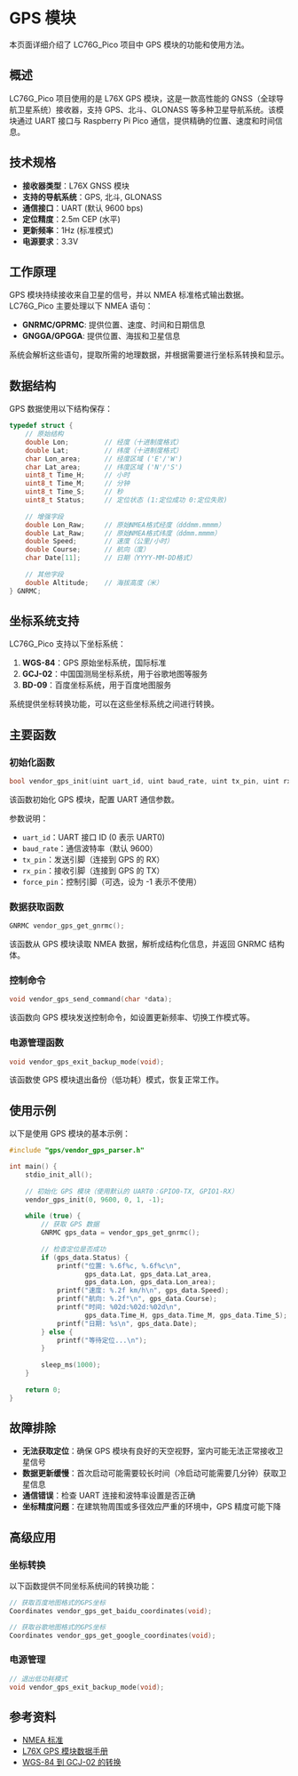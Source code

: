 # GPS 模块

本页面详细介绍了 LC76G_Pico 项目中 GPS 模块的功能和使用方法。

## 概述

LC76G_Pico 项目使用的是 L76X GPS 模块，这是一款高性能的 GNSS（全球导航卫星系统）接收器，支持 GPS、北斗、GLONASS 等多种卫星导航系统。该模块通过 UART 接口与 Raspberry Pi Pico 通信，提供精确的位置、速度和时间信息。

## 技术规格

- **接收器类型**：L76X GNSS 模块
- **支持的导航系统**：GPS, 北斗, GLONASS
- **通信接口**：UART (默认 9600 bps)
- **定位精度**：2.5m CEP (水平)
- **更新频率**：1Hz (标准模式)
- **电源要求**：3.3V

## 工作原理

GPS 模块持续接收来自卫星的信号，并以 NMEA 标准格式输出数据。LC76G_Pico 主要处理以下 NMEA 语句：

- **GNRMC/GPRMC**: 提供位置、速度、时间和日期信息
- **GNGGA/GPGGA**: 提供位置、海拔和卫星信息

系统会解析这些语句，提取所需的地理数据，并根据需要进行坐标系转换和显示。

## 数据结构

GPS 数据使用以下结构保存：

```c
typedef struct {
    // 原始结构
    double Lon;         // 经度（十进制度格式）
    double Lat;         // 纬度（十进制度格式）
    char Lon_area;      // 经度区域 ('E'/'W')
    char Lat_area;      // 纬度区域 ('N'/'S')
    uint8_t Time_H;     // 小时
    uint8_t Time_M;     // 分钟
    uint8_t Time_S;     // 秒
    uint8_t Status;     // 定位状态 (1:定位成功 0:定位失败)
    
    // 增强字段
    double Lon_Raw;     // 原始NMEA格式经度（dddmm.mmmm）
    double Lat_Raw;     // 原始NMEA格式纬度（ddmm.mmmm）
    double Speed;       // 速度（公里/小时）
    double Course;      // 航向（度）
    char Date[11];      // 日期（YYYY-MM-DD格式）
    
    // 其他字段
    double Altitude;    // 海拔高度（米）
} GNRMC;
```

## 坐标系统支持

LC76G_Pico 支持以下坐标系统：

1. **WGS-84**：GPS 原始坐标系统，国际标准
2. **GCJ-02**：中国国测局坐标系统，用于谷歌地图等服务
3. **BD-09**：百度坐标系统，用于百度地图服务

系统提供坐标转换功能，可以在这些坐标系统之间进行转换。

## 主要函数

### 初始化函数

```c
bool vendor_gps_init(uint uart_id, uint baud_rate, uint tx_pin, uint rx_pin, int force_pin);
```

该函数初始化 GPS 模块，配置 UART 通信参数。

参数说明：
- `uart_id`：UART 接口 ID (0 表示 UART0)
- `baud_rate`：通信波特率（默认 9600）
- `tx_pin`：发送引脚（连接到 GPS 的 RX）
- `rx_pin`：接收引脚（连接到 GPS 的 TX）
- `force_pin`：控制引脚（可选，设为 -1 表示不使用）

### 数据获取函数

```c
GNRMC vendor_gps_get_gnrmc();
```

该函数从 GPS 模块读取 NMEA 数据，解析成结构化信息，并返回 GNRMC 结构体。

### 控制命令

```c
void vendor_gps_send_command(char *data);
```

该函数向 GPS 模块发送控制命令，如设置更新频率、切换工作模式等。

### 电源管理函数

```c
void vendor_gps_exit_backup_mode(void);
```

该函数使 GPS 模块退出备份（低功耗）模式，恢复正常工作。

## 使用示例

以下是使用 GPS 模块的基本示例：

```c
#include "gps/vendor_gps_parser.h"

int main() {
    stdio_init_all();
    
    // 初始化 GPS 模块（使用默认的 UART0：GPIO0-TX, GPIO1-RX）
    vendor_gps_init(0, 9600, 0, 1, -1);
    
    while (true) {
        // 获取 GPS 数据
        GNRMC gps_data = vendor_gps_get_gnrmc();
        
        // 检查定位是否成功
        if (gps_data.Status) {
            printf("位置: %.6f%c, %.6f%c\n", 
                   gps_data.Lat, gps_data.Lat_area,
                   gps_data.Lon, gps_data.Lon_area);
            printf("速度: %.2f km/h\n", gps_data.Speed);
            printf("航向: %.2f°\n", gps_data.Course);
            printf("时间: %02d:%02d:%02d\n", 
                   gps_data.Time_H, gps_data.Time_M, gps_data.Time_S);
            printf("日期: %s\n", gps_data.Date);
        } else {
            printf("等待定位...\n");
        }
        
        sleep_ms(1000);
    }
    
    return 0;
}
```

## 故障排除

- **无法获取定位**：确保 GPS 模块有良好的天空视野，室内可能无法正常接收卫星信号
- **数据更新缓慢**：首次启动可能需要较长时间（冷启动可能需要几分钟）获取卫星信息
- **通信错误**：检查 UART 连接和波特率设置是否正确
- **坐标精度问题**：在建筑物周围或多径效应严重的环境中，GPS 精度可能下降

## 高级应用

### 坐标转换

以下函数提供不同坐标系统间的转换功能：

```c
// 获取百度地图格式的GPS坐标
Coordinates vendor_gps_get_baidu_coordinates(void);

// 获取谷歌地图格式的GPS坐标
Coordinates vendor_gps_get_google_coordinates(void);
```

### 电源管理

```c
// 退出低功耗模式
void vendor_gps_exit_backup_mode(void);
```

## 参考资料

- [NMEA 标准](https://www.nmea.org/)
- [L76X GPS 模块数据手册](https://www.quectel.com/)
- [WGS-84 到 GCJ-02 的转换](https://github.com/googollee/eviltransform) 